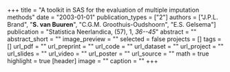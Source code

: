 +++
title = "A toolkit in SAS for the evaluation of multiple imputation methods"
date = "2003-01-01"
publication_types = ["2"]
authors = ["J.P.L. Brand", "**S. van Buuren**", "C.G.M. Groothuis-Oudshoorn", "E.S. Gelsema"]
publication = "Statistica Neerlandica, (57), 1, _36--45_"
abstract = ""
abstract_short = ""
image_preview = ""
selected = false
projects = []
tags = []
url_pdf = ""
url_preprint = ""
url_code = ""
url_dataset = ""
url_project = ""
url_slides = ""
url_video = ""
url_poster = ""
url_source = ""
math = true
highlight = true
[header]
image = ""
caption = ""
+++
